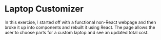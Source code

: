 # Laptop Customizer

In this exercise, I started off with a functional non-React webpage and then broke it up into components and rebuilt it using React. The page allows the user to choose parts for a custom laptop and see an updated total cost.


